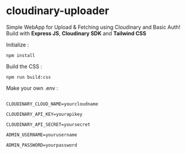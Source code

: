 
# cloudinary-uploader

Simple WebApp for Upload & Fetching using Cloudinary  and Basic Auth!
Build with **Express JS**, **Cloudinary SDK** and **Tailwind CSS**

Initialize :
```
npm install
```
Build the CSS :
```
npm run build:css
```
Make your own .env :
```env

CLOUDINARY_CLOUD_NAME=yourcloudname

CLOUDINARY_API_KEY=yourapikey

CLOUDINARY_API_SECRET=yoursecret

ADMIN_USERNAME=yourusername

ADMIN_PASSWORD=yourpassword

```